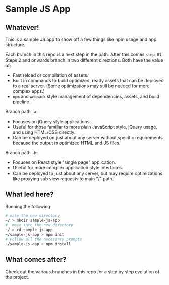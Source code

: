 # Sample JS App

## Whatever!

This is a sample JS app to show off a few things like npm usage and app structure.

Each branch in this repo is a next step in the path. After this comes `step-01`. Steps 2 and onwards branch in two different directions. Both have the value of:

- Fast reload or compilation of assets.
- Built in commands to build optimized, ready assets that can be deployed to a real server. (Some optimizations may still be needed for more complex apps.)
- `npm` and `webpack` style management of dependencies, assets, and build pipeline.

Branch path `-a`:

- Focuses on jQuery style applications.
- Useful for those familiar to more plain JavaScript style, jQuery usage, and using HTML/CSS directly.
- Can be deployed on just about any server without specific requirements because the output is optimized HTML and JS files.

Branch path `-b`:

- Focuses on React style "single page" application.
- Useful for more complex application style interfaces.
- Can be deployed to just about any server, but may require optimizations like proxying sub view requests to main "/" path.

## What led here?

Running the following:

```bash
# make the new directory
~/ > mkdir sample-js-app
#  move into the new directory
~/ > cd sample-js-app
~/sample-js-app > npm init
# Follow all the necessary prompts
~/sample-js-app > npm install
```

## What comes after?

Check out the various branches in this repo for a step by step evolution of the project.
